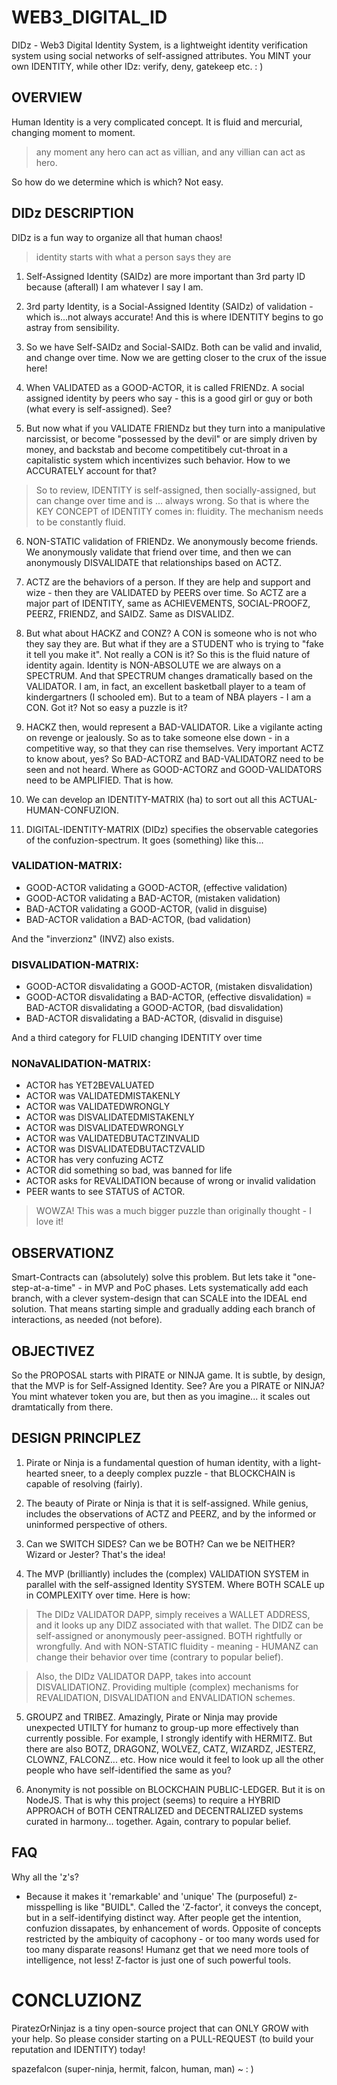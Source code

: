 # WEB3_DIGITAL_ID
DIDz - Web3 Digital Identity System, is a lightweight identity verification system using social networks of self-assigned attributes. You MINT your own IDENTITY, while other IDz: verify, deny, gatekeep etc. : )

## OVERVIEW

Human Identity is a very complicated concept. It is fluid and mercurial, changing moment to moment.

> any moment any hero can act as villian, and any villian can act as hero.

So how do we determine which is which? Not easy.

## DIDz DESCRIPTION

DIDz is a fun way to organize all that human chaos!

> identity starts with what a person says they are

1) Self-Assigned Identity (SAIDz) are more important than 3rd party ID because (afterall) I am whatever I say I am.

2) 3rd party Identity, is a Social-Assigned Identity (SAIDz) of validation - which is...not always accurate! And this is where IDENTITY begins to go astray from sensibility. 

3) So we have Self-SAIDz and Social-SAIDz. Both can be valid and invalid, and change over time. Now we are getting closer to the crux of the issue here!

4) When VALIDATED as a GOOD-ACTOR, it is called FRIENDz. A social assigned identity by peers who say - this is a good girl or guy or both (what every is self-assigned). See?

5) But now what if you VALIDATE FRIENDz but they turn into a manipulative narcissist, or become "possessed by the devil" or are simply driven by money, and backstab and become competitibely cut-throat in a capitalistic system which incentivizes such behavior. How to we ACCURATELY account for that?

> So to review, IDENTITY is self-assigned, then socially-assigned, but can change over time and is ... always wrong. So that is where the KEY CONCEPT of IDENTITY comes in: fluidity. The mechanism needs to be constantly fluid.

6) NON-STATIC validation of FRIENDz. We anonymously become friends. We anonymously validate that friend over time, and then we can anonymously DISVALIDATE that relationships based on ACTZ.

7) ACTZ are the behaviors of a person. If they are help and support and wize - then they are VALIDATED by PEERS over time. So ACTZ are a major part of IDENTITY, same as ACHIEVEMENTS, SOCIAL-PROOFZ, PEERZ, FRIENDZ, and SAIDZ. Same as DISVALIDZ. 

8) But what about HACKZ and CONZ? A CON is someone who is not who they say they are. But what if they are a STUDENT who is trying to "fake it tell you make it". Not really a CON is it? So this is the fluid nature of identity again. Identity is NON-ABSOLUTE we are always on a SPECTRUM. And that SPECTRUM changes dramatically based on the VALIDATOR. I am, in fact, an excellent basketball player to a team of kindergartners (I schooled em). But to a team of NBA players - I am a CON. Got it? Not so easy a puzzle is it?

9) HACKZ then, would represent a BAD-VALIDATOR. Like a vigilante acting on revenge or jealously. So as to take someone else down - in a competitive way, so that they can rise themselves. Very important ACTZ to know about, yes? So BAD-ACTORZ and BAD-VALIDATORZ need to be seen and not heard.
Where as GOOD-ACTORZ and GOOD-VALIDATORS need to be AMPLIFIED. That is how.

10) We can develop an IDENTITY-MATRIX (ha) to sort out all this ACTUAL-HUMAN-CONFUZION.

11) DIGITAL-IDENTITY-MATRIX (DIDz) specifies the observable categories of the confuzion-spectrum. It goes (something) like this...

### VALIDATION-MATRIX:
- GOOD-ACTOR validating a GOOD-ACTOR, (effective validation) 
- GOOD-ACTOR validating a BAD-ACTOR, (mistaken validation)
- BAD-ACTOR validating a GOOD-ACTOR, (valid in disguise)
- BAD-ACTOR validation a BAD-ACTOR, (bad validation)

And the "inverzionz" (INVZ) also exists.

### DISVALIDATION-MATRIX:
- GOOD-ACTOR disvalidating a GOOD-ACTOR, (mistaken disvalidation)
- GOOD-ACTOR disvalidating a BAD-ACTOR, (effective disvalidation)
= BAD-ACTOR disvalidating a GOOD-ACTOR, (bad disvalidation)
- BAD-ACTOR disvalidating a BAD-ACTOR, (disvalid in disguise)

And a third category for FLUID changing IDENTITY over time

### NONaVALIDATION-MATRIX:
- ACTOR has YET2BEVALUATED
- ACTOR was VALIDATEDMISTAKENLY
- ACTOR was VALIDATEDWRONGLY
- ACTOR was DISVALIDATEDMISTAKENLY
- ACTOR was DISVALIDATEDWRONGLY
- ACTOR was VALIDATEDBUTACTZINVALID
- ACTOR was DISVALIDATEDBUTACTZVALID
- ACTOR has very confuzing ACTZ
- ACTOR did something so bad, was banned for life
- ACTOR asks for REVALIDATION because of wrong or invalid validation
- PEER wants to see STATUS of ACTOR.

> WOWZA! This was a much bigger puzzle than originally thought - I love it!

## OBSERVATIONZ

Smart-Contracts can (absolutely) solve this problem. But lets take it "one-step-at-a-time" - in MVP and PoC phases. Lets systematically add each branch, with a clever system-design that can SCALE into the IDEAL end solution. That means starting simple and gradually adding each branch of interactions, as needed (not before). 

## OBJECTIVEZ

So the PROPOSAL starts with PIRATE or NINJA game. It is subtle, by design, that the MVP is for Self-Assigned Identity. See? Are you a PIRATE or NINJA? You mint whatever token you are, but then as you imagine... it scales out dramtatically from there. 

## DESIGN PRINCIPLEZ

1) Pirate or Ninja is a fundamental question of human identity, with a light-hearted sneer, to a deeply complex puzzle - that BLOCKCHAIN is capable of resolving (fairly).

2) The beauty of Pirate or Ninja is that it is self-assigned. While genius, includes the observations of ACTZ and PEERZ, and by the informed or uninformed perspective of others.

3) Can we SWITCH SIDES? Can we be BOTH? Can we be NEITHER? Wizard or Jester? That's the idea!

4) The MVP (brilliantly) includes the (complex) VALIDATION SYSTEM in parallel with the self-assigned Identity SYSTEM. Where BOTH SCALE up in COMPLEXITY over time. Here is how:

> The DIDz VALIDATOR DAPP, simply receives a WALLET ADDRESS, and it looks up any DIDZ associated with that wallet. The DIDZ can be self-assigned or anonymously peer-assigned. BOTH rightfully or wrongfully. And with NON-STATIC fluidity - meaning - HUMANZ can change their behavior over time (contrary to popular belief).

> Also, the DIDz VALIDATOR DAPP, takes into account DISVALIDATIONZ. Providing multiple (complex) mechanisms for REVALIDATION, DISVALIDATION and ENVALIDATION schemes.

5) GROUPZ and TRIBEZ. Amazingly, Pirate or Ninja may provide unexpected UTILTY for humanz to group-up more effectively than currently possible. For example, I strongly identify with HERMITZ. But there are also BOTZ, DRAGONZ, WOLVEZ, CATZ, WIZARDZ, JESTERZ, CLOWNZ, FALCONZ... etc. How nice would it feel to look up all the other people who have self-identified the same as you?

6) Anonymity is not possible on BLOCKCHAIN PUBLIC-LEDGER. But it is on NodeJS. That is why this project (seems) to require a HYBRID APPROACH of BOTH CENTRALIZED and DECENTRALIZED systems curated in harmony... together. Again, contrary to popular belief.

## FAQ

Why all the 'z's? 
- Because it makes it 'remarkable' and 'unique' The (purposeful) z-misspelling is like "BUIDL". Called the 'Z-factor', it conveys the concept, but in a self-identifying distinct way. After people get the intention, confuzion dissapates, by enhancement of words. Opposite of concepts restricted by the ambiquity of cacophony - or too many words used for too many disparate reasons! Humanz get that we need more tools of intelligence, not less! Z-factor is just one of such powerful tools.

# CONCLUZIONZ

PiratezOrNinjaz is a tiny open-source project that can ONLY GROW with your help. So please consider starting on a PULL-REQUEST (to build your reputation and IDENTITY) today!

spazefalcon (super-ninja, hermit, falcon, human, man) ~ : )
